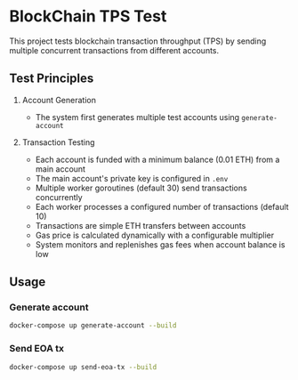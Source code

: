 # BlockChain TPS Test

This project tests blockchain transaction throughput (TPS) by sending multiple concurrent transactions from different accounts.

## Test Principles

1. Account Generation
   - The system first generates multiple test accounts using `generate-account`
   
2. Transaction Testing
   - Each account is funded with a minimum balance (0.01 ETH) from a main account
   - The main account's private key is configured in `.env`
   - Multiple worker goroutines (default 30) send transactions concurrently
   - Each worker processes a configured number of transactions (default 10)
   - Transactions are simple ETH transfers between accounts
   - Gas price is calculated dynamically with a configurable multiplier
   - System monitors and replenishes gas fees when account balance is low

## Usage

### Generate account

```bash
docker-compose up generate-account --build
```

### Send EOA tx

```bash
docker-compose up send-eoa-tx --build
```